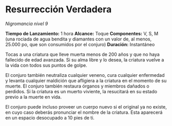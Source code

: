 # Resurrección Verdadera
_Nigromancia nivel 9_

**Tiempo de Lanzamiento:** 1 hora
**Alcance:** Toque
**Componentes:** V, S, M (una rociada de agua bendita y diamantes con un valor de, al menos, 25.000 po, que son consumidos por el conjuro)
**Duración:** Instantáneo

Tocas a una criatura que lleve muerta menos de 200 años y que no haya fallecido de edad avanzada. Si su alma libre y lo desea, la criatura vuelve a la vida con todos sus puntos de golpe.

El conjuro también neutraliza cualquier veneno, cura cualquier enfermedad y levanta cualquier maldición que afligiera a la criatura en el momento de su muerte. El conjuro también restaura órganos y miembros dañados o perdidos. Si la criatura es un muerto viviente, la resucitará en su estado previo a la muerte en vida.

El conjuro puede incluso proveer un cuerpo nuevo si el original ya no existe, en cuyo caso deberás pronunciar el nombre de la criatura. Esta aparecerá en un espacio desocupado a 10 pies de ti.